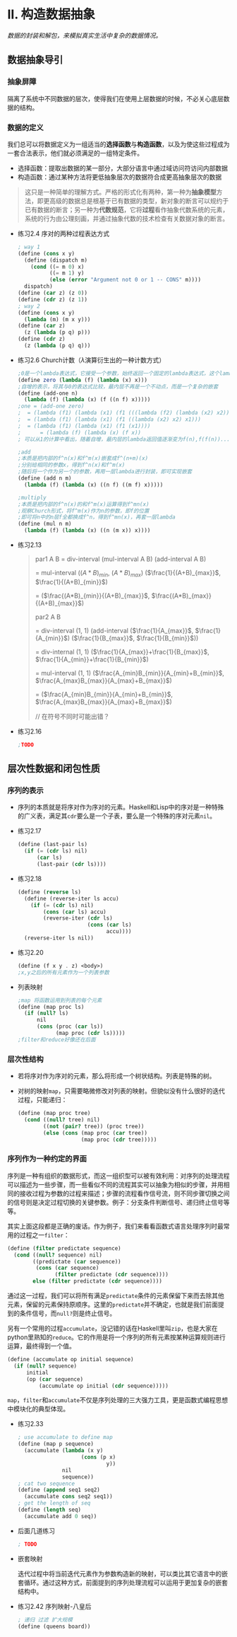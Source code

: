 # II. 构造数据抽象

*数据的封装和解包，来模拟真实生活中复杂的数据情况。*

## 数据抽象导引

### 抽象屏障

隔离了系统中不同数据的层次，使得我们在使用上层数据的时候，不必关心底层数据的结构。

### 数据的定义

我们总可以将数据定义为一组适当的**选择函数**与**构造函数**，以及为使这些过程成为一套合法表示，他们就必须满足的一组特定条件。

* 选择函数：提取出数据的某一部分，大部分语言中通过域访问符访问内部数据
* 构造函数：通过某种方法将更低抽象层次的数据符合成更高抽象层次的数据

> 这只是一种简单的理解方式。严格的形式化有两种，第一种为**抽象模型**方法，即更高级的数据总是根基于已有数据的类型，新对象的断言可以规约于已有数据的断言；另一种为**代数规范**，它将**过程**看作抽象代数系统的元素，系统的行为由公理刻画，并通过抽象代数的技术检查有关数据对象的断言。

* 练习2.4 序对的两种过程表达方式

  ```scheme
  ; way 1
  (define (cons x y)
    (define (dispatch m)
      (cond ((= m 0) x)
            ((= m 1) y)
            (else (error "Argument not 0 or 1 -- CONS" m))))
    dispatch)
  (define (car z) (z 0))
  (define (cdr z) (z 1))
  ; way 2
  (define (cons x y)
    (lambda (m) (m x y)))
  (define (car z)
    (z (lambda (p q) p)))
  (define (cdr z)
    (z (lambda (p q) q)))
  ```

* 练习2.6 Church计数（$\lambda$演算衍生出的一种计数方式）

  ```scheme
  ;0是一个lambda表达式，它接受一个参数，始终返回一个固定的lambda表达式，这个lambda表达式返回它所接受的一个参数
  (define zero (lambda (f) (lambda (x) x)))
  ;自增的表示，将其与0的表达式比较，最内层不再是一个不动点，而是一个复杂的嵌套
  (define (add-one n)
    (lambda (f) (lambda (x) (f ((n f) x)))))
  ;one = (add-one zero)
  ;	 = (lambda (f1) (lambda (x1) (f1 (((lambda (f2) (lambda (x2) x2))) f1) x1)))
  ;	 = (lambda (f1) (lambda (x1) (f1 ((lambda (x2) x2) x1)))
  ;	 = (lambda (f1) (lambda (x1) (f1 (x1))))
  ; 	 = (lambda (f) (lambda (x) (f x))
  ; 可以从1的计算中看出，随着自增，最内层的lambda返回值逐渐变为f(n),f(f(n))...
  
  ;add
  ;本质是把内部的f^n(x)和f^m(x)嵌套成f^(n+m)(x)
  ;分别给相同的参数x，得到f^n(x)和f^m(x)
  ;随后将一个作为另一个的参数，再用一层lambda进行封装，即可实现嵌套
  (define (add n m)
    (lambda (f) (lambda (x) ((n f) ((m f) x)))))
  
  ;multiply
  ;本质是把内部的f^n(x)的和f^m(x)运算得到f^mn(x)
  ;观察Church形式，将f^m(x)作为n的参数，即f的位置
  ;即可将n中的n层f全都换成f^n，得到f^mn(x)，再套一层lambda
  (define (mul n m)
    (lambda (f) (lambda (x) ((n (m x)) x))))
  ```

* 练习2.13

  >par1 A B
  >= div-interval (mul-interval A B) (add-interval A B) 
  >
  >= mul-interval ($(A*B)_{min}$, $(A*B)_{max}$) ($\frac{1}{(A+B)_{max}}$, $\frac{1}{(A+B)_{min}}$)
  >
  >= ($\frac{(A*B)_{min}}{(A+B)_{max}}$, $\frac{(A*B)_{max}}{(A+B)_{max}}$)
  >
  > 
  >
  >par2 A B
  >
  >= div-interval (1, 1) (add-interval ($\frac{1}{A_{max}}$, $\frac{1}{A_{min}}$) ($\frac{1}{B_{max}}$, $\frac{1}{B_{min}}$))
  >
  >= div-internal (1, 1) ($\frac{1}{A_{max}}+\frac{1}{B_{max}}$, $\frac{1}{A_{min}}+\frac{1}{B_{min}}$)
  >
  >= mul-interval (1, 1) ($\frac{A_{min}B_{min}}{A_{min}+B_{min}}$, $\frac{A_{max}B_{max}}{A_{max}+B_{max}}$)
  >
  >= ($\frac{A_{min}B_{min}}{A_{min}+B_{min}}$, $\frac{A_{max}B_{max}}{A_{max}+B_{max}}$)
  >
  >// 在符号不同时可能出错？

* 练习2.16

  ```scheme
  ;TODO
  ```

## 层次性数据和闭包性质

### 序列的表示

* 序列的本质就是将序对作为序对的元素。Haskell和Lisp中的序对是一种特殊的广义表，满足其`cdr`要么是一个子表，要么是一个特殊的序对元素`nil`。

* 练习2.17

  ```scheme
  (define (last-pair ls)
    (if (= (cdr ls) nil)
        (car ls)
        (last-pair (cdr ls))))
  ```

* 练习2.18

  ```scheme
  (define (reverse ls)
    (define (reverse-iter ls accu)
      (if (= (cdr ls) nil)
          (cons (car ls) accu)
          (reverse-iter (cdr ls) 
                        (cons (car ls) 
                              accu))))
    (reverse-iter ls nil))
  ```

* 练习2.20

  ```scheme
  (define (f x y . z) <body>)
  ;x,y之后的所有元素作为一个列表参数
  ```

* 列表映射

  ```scheme
  ;map 将函数运用到列表的每个元素
  (define (map proc ls)
    (if (null? ls)
        nil
        (cons (proc (car ls))
              (map proc (cdr ls)))))
  ;filter和reduce好像还在后面
  ```

### 层次性结构

* 若将序对作为序对的元素，那么将形成一个树状结构。列表是特殊的树。

* 对树的映射`map`，只需要略微修改对列表的映射。但貌似没有什么很好的迭代过程，只能递归：

  ```scheme
  (define (map proc tree)
    (cond ((null? tree) nil)
          ((not (pair? tree)) (proc tree))
          (else (cons (map proc (car tree))
                      (map proc (cdr tree)))))
  ```

### 序列作为一种约定的界面

序列是一种有组织的数据形式，而这一组织型可以被有效利用：对序列的处理流程可以描述为一些步骤，而一些看似不同的流程其实可以抽象为相似的步骤，并用相同的接收过程为参数的过程来描述；步骤的流程看作信号流，则不同步骤切换之间的信号则是决定过程切换的关键参数。例子：分支条件判断信号、递归终止信号等等。

其实上面这段都是正确的废话。作为例子，我们来看看函数式语言处理序列时最常用的过程之一`filter`：

```scheme
(define (filter predictate sequence)
  (cond ((null? sequence) nil)
        ((predictate (car sequence))
         (cons (car sequence)
               (filter predictate (cdr sequence))))
        else (filter predictate (cdr sequence))))
```

通过这一过程，我们可以将所有满足`predictate`条件的元素保留下来而去除其他元素，保留的元素保持原顺序。这里的`predictate`并不确定，也就是我们前面提到的条件信号，而`null?`则是终止信号。

另有一个常用的过程`accumulate`，没记错的话在Haskell里叫`zip`，也是大家在python里熟知的`reduce`。它的作用是将一个序列的所有元素按某种运算规则进行运算，最终得到一个值。

```scheme
(define (accumulate op initial sequence)
  (if (null? sequence)
      initial
      (op (car sequence)
          (accumulate op initial (cdr sequence)))))
```

`map`，`filter`和`accumulate`不仅是序列处理的三大强力工具，更是函数式编程思想中模块化的典型体现。

* 练习2.33

  ```scheme
  ; use accumulate to define map
  (define (map p sequence)
    (accumulate (lambda (x y)
                  	  (cons (p x) 
                              y)) 
                nil 
                sequence))
  ; cat two sequence
  (define (append seq1 seq2)
    (accumulate cons seq2 seq1))
  ; get the length of seq
  (define (length seq)
    (accumulate add 0 seq))
  ```

* 后面几道练习

  ```scheme
  ; TODO
  ```

* 嵌套映射

  迭代过程中将当前迭代元素作为参数构造新的映射，可以类比其它语言中的嵌套循环。通过这种方式，前面提到的序列处理流程可以运用于更加复杂的嵌套结构中。

* 练习2.42 序列映射-八皇后

  ```scheme
  ; 递归 过滤 扩大规模
  (define (queens board))
  ```

  





